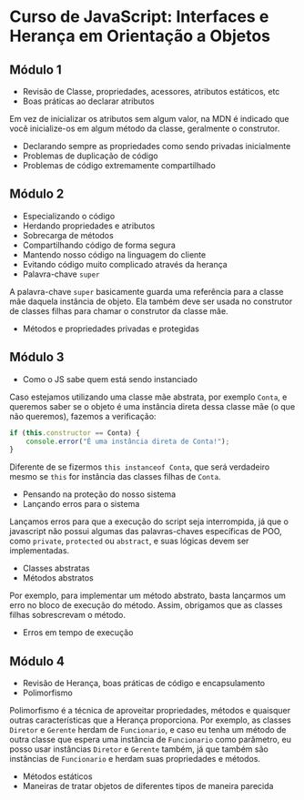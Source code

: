 # Curso de JavaScript: Interfaces e Herança em Orientação a Objetos

## Módulo 1

* Revisão de Classe, propriedades, acessores, atributos estáticos, etc
* Boas práticas ao declarar atributos

Em vez de inicializar os atributos sem algum valor, na MDN é indicado que você inicialize-os em algum método da classe, geralmente o construtor.

* Declarando sempre as propriedades como sendo privadas inicialmente
* Problemas de duplicação de código
* Problemas de código extremamente compartilhado

## Módulo 2

* Especializando o código
* Herdando propriedades e atributos
* Sobrecarga de métodos
* Compartilhando código de forma segura
* Mantendo nosso código na linguagem do cliente
* Evitando código muito complicado através da herança
* Palavra-chave `super`

A palavra-chave `super` basicamente guarda uma referência para a classe mãe daquela instância de objeto. Ela também deve ser usada no construtor de classes filhas para chamar o construtor da classe mãe.

* Métodos e propriedades privadas e protegidas

## Módulo 3

* Como o JS sabe quem está sendo instanciado

Caso estejamos utilizando uma classe mãe abstrata, por exemplo `Conta`, e queremos saber se o objeto é uma instância direta dessa classe mãe (o que não queremos), fazemos a verificação:

```js
if (this.constructor == Conta) {
    console.error("É uma instância direta de Conta!");
}
```

Diferente de se fizermos `this instanceof Conta`, que será verdadeiro mesmo se `this` for instância das classes filhas de `Conta`.

* Pensando na proteção do nosso sistema
* Lançando erros para o sistema

Lançamos erros para que a execução do script seja interrompida, já que o javascript não possui algumas das palavras-chaves específicas de POO, como `private`, `protected` ou `abstract`, e suas lógicas devem ser implementadas.

* Classes abstratas
* Métodos abstratos

Por exemplo, para implementar um método abstrato, basta lançarmos um erro no bloco de execução do método. Assim, obrigamos que as classes filhas sobrescrevam o método.

* Erros em tempo de execução

## Módulo 4

* Revisão de Herança, boas práticas de código e encapsulamento
* Polimorfismo

Polimorfismo é a técnica de aproveitar propriedades, métodos e quaisquer outras características que a Herança proporciona. Por exemplo, as classes `Diretor` e `Gerente` herdam de `Funcionario`, e caso eu tenha um método de outra classe que espera uma instância de `Funcionario` como parâmetro, eu posso usar instâncias `Diretor` e `Gerente` também, já que também são instâncias de `Funcionario` e herdam suas propriedades e métodos.

* Métodos estáticos
* Maneiras de tratar objetos de diferentes tipos de maneira parecida